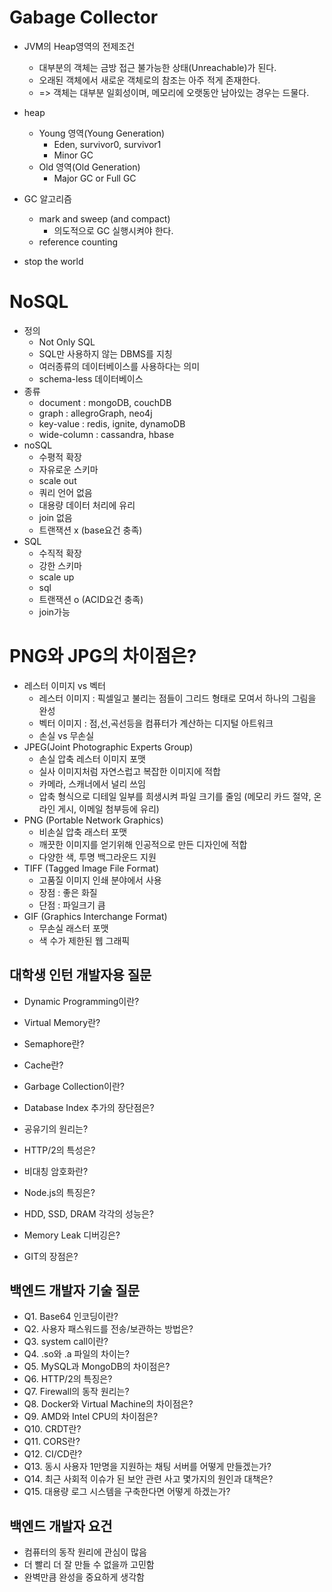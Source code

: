 # Gabage Collector
- JVM의 Heap영역의 전제조건
  - 대부분의 객체는 금방 접근 불가능한 상태(Unreachable)가 된다.
  - 오래된 객체에서 새로운 객체로의 참조는 아주 적게 존재한다.
  - => 객체는 대부분 일회성이며, 메모리에 오랫동안 남아있는 경우는 드물다.
- heap
  - Young 영역(Young Generation)
    - Eden, survivor0, survivor1
    - Minor GC
  - Old 영역(Old Generation)
    - Major GC or Full GC

- GC 알고리즘
  - mark and sweep (and compact)
    - 의도적으로 GC 실행시켜야 한다.
  - reference counting
- stop the world

# NoSQL
- 정의 
  - Not Only SQL
  - SQL만 사용하지 않는 DBMS를 지칭
  - 여러종류의 데이터베이스를 사용하다는 의미
  - schema-less 데이터베이스
- 종류
  - document : mongoDB, couchDB
  - graph : allegroGraph, neo4j
  - key-value : redis, ignite, dynamoDB
  - wide-column : cassandra, hbase
- noSQL
  - 수평적 확장
  - 자유로운 스키마
  - scale out
  - 쿼리 언어 없음
  - 대용량 데이터 처리에 유리
  - join 없음
  - 트랜잭션 x (base요건 충족)
- SQL
  - 수직적 확장
  - 강한 스키마
  - scale up
  - sql
  - 트랜잭션 o (ACID요건 충족) 
  - join가능



# PNG와 JPG의 차이점은?
- 레스터 이미지 vs 벡터
  - 레스터 이미지 : 픽셀일고 불리는 점들이 그리드 형태로 모여서 하나의 그림을 완성
  - 벡터 이미지 : 점,선,곡선등을 컴퓨터가 계산하는 디지털 아트워크
  - 손실 vs 무손실
- JPEG(Joint Photographic Experts Group)
  - 손실 압축 레스터 이미지 포맷
  - 실사 이미지처럼 자연스럽고 복잡한 이미지에 적합
  - 카메라, 스캐너에서 널리 쓰임
  - 압축 형식으로 디테일 일부를 희생시켜 파일 크기를 줄임 (메모리 카드 절약, 온라인 게시, 이메일 첨부등에 유리)
- PNG (Portable Network Graphics)
  - 비손실 압축 래스터 포맷
  - 깨끗한 이미지를 얻기위해 인공적으로 만든 디자인에 적합
  - 다양한 색, 투명 백그라운드 지원
- TIFF (Tagged Image File Format)
  - 고품질 이미지 인쇄 분야에서 사용
  - 장점 : 좋은 화질
  - 단점 : 파일크기 큼
- GIF (Graphics Interchange Format)
  - 무손실 래스터 포맷
  - 색 수가 제한된 웹 그래픽
## 대학생 인턴 개발자용 질문
- Dynamic Programming이란?
- Virtual Memory란?
- Semaphore란?
- Cache란?
- Garbage Collection이란?
- Database Index 추가의 장단점은?



- 공유기의 원리는?
- HTTP/2의 특성은?
- 비대칭 암호화란?
- Node.js의 특징은?
- HDD, SSD, DRAM 각각의 성능은?
- Memory Leak 디버깅은?
- GIT의 장점은?

## 백엔드 개발자 기술 질문
- Q1. Base64 인코딩이란?
- Q2. 사용자 패스워드를 전송/보관하는 방법은?
- Q3. system call이란?
- Q4. .so와 .a 파일의 차이는?
- Q5. MySQL과 MongoDB의 차이점은?
- Q6. HTTP/2의 특징은?
- Q7. Firewall의 동작 원리는?
- Q8. Docker와 Virtual Machine의 차이점은?
- Q9. AMD와 Intel CPU의 차이점은?
- Q10. CRDT란?
- Q11. CORS란?
- Q12. CI/CD란?
- Q13. 동시 사용자 1만명을 지원하는 채팅 서버를 어떻게 만들겠는가?
- Q14. 최근 사회적 이슈가 된 보안 관련 사고 몇가지의 원인과 대책은?
- Q15. 대용량 로그 시스템을 구축한다면 어떻게 하겠는가?

## 백엔드 개발자 요건
- 컴퓨터의 동작 원리에 관심이 많음
- 더 빨리 더 잘 만들 수 없을까 고민함
- 완벽만큼 완성을 중요하게 생각함
